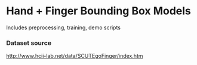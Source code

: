 # Hand + Finger Bounding Box Models
Includes preprocessing, training, demo scripts

### Dataset source
http://www.hcii-lab.net/data/SCUTEgoFinger/index.htm
